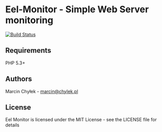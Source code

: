 Eel-Monitor - Simple Web Server monitoring
=====================================

[![Build Status](https://secure.travis-ci.org/eel-monitor/eel-monitor.png?branch=master)](http://travis-ci.org/eel-monitor/eel-monitor)

Requirements
------------

PHP 5.3+

Authors
-------

Marcin Chyłek - <marcin@chylek.pl>

License
-------

Eel Monitor is licensed under the MIT License - see the LICENSE file for details
